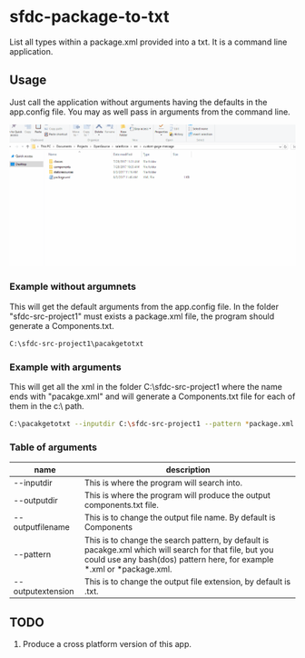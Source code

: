 # sfdc-package-to-txt
List all types within a package.xml provided into a txt. It is a command line application.

## Usage
Just call the application without arguments having the defaults in the app.config file. You may as well pass in arguments from the command line.

![Sample](sampleGif.gif)

### Example without argumnets

This will get the default arguments from the app.config file. In the folder "sfdc-src-project1" must exists a package.xml file, the program should generate a Components.txt.

```bash
C:\sfdc-src-project1\pacakgetotxt
```
### Example with arguments

This will get all the xml in the folder C:\sfdc-src-project1 where the name ends with "pacakge.xml" and will generate a Components.txt file for each of them in the c:\ path.
```bash
C:\pacakgetotxt --inputdir C:\sfdc-src-project1 --pattern *package.xml
```

### Table of arguments

| name              | description |
|-------------------|-------------|
| --inputdir        |This is where the program will search into.|
| --outputdir       |This is where the program will produce the output components.txt file.|
| --outputfilename  |This is to change the output file name. By default is Components|
| --pattern         |This is to change the search pattern, by default is pacakge.xml which will search for that file, but you could use any bash(dos) pattern here, for example *.xml or *package.xml.|
| --outputextension |This is to change the output file extension, by default is .txt.|


## TODO 
1. Produce a cross platform version of this app.
